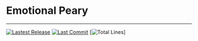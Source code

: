 # Emotional Peary
---
[![Lastest Release](https://img.shields.io/github/v/release/Ryan-Huang1/Emotional-Peary)](https://github.com/Ryan-Huang1/Emotional-Peary/releases) [![Last Commit](https://img.shields.io/github/last-commit/Ryan-Huang1/Emotional-Peary)](https://github.com/Ryan-Huang1/Emotional-Peary/commits/master) [![Total Lines](https://img.shields.io/tokei/lines/github/Ryan-Huang1/Emotional-Peary.svg)]
